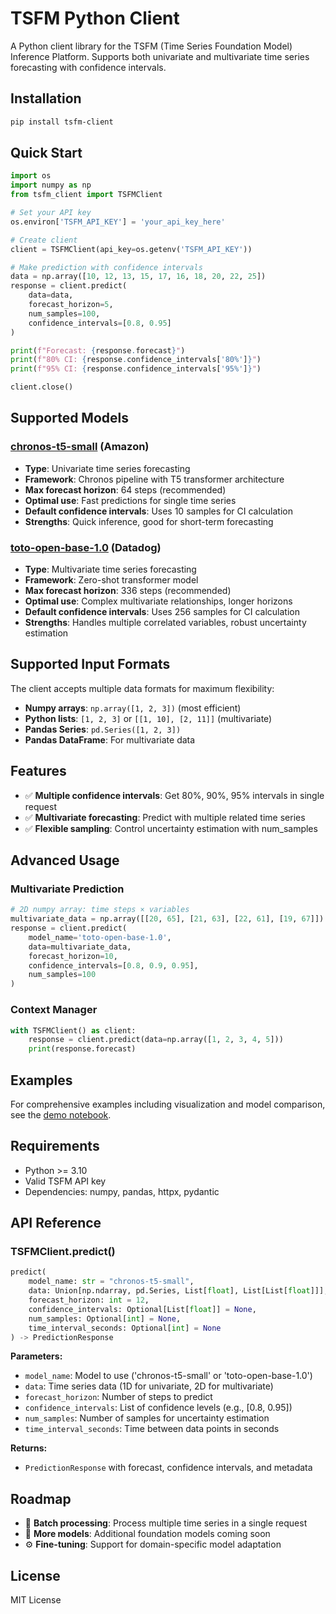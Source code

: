 # TSFM Python Client

A Python client library for the TSFM (Time Series Foundation Model) Inference Platform. Supports both univariate and multivariate time series forecasting with confidence intervals.

## Installation

```bash
pip install tsfm-client
```

## Quick Start

```python
import os
import numpy as np
from tsfm_client import TSFMClient

# Set your API key
os.environ['TSFM_API_KEY'] = 'your_api_key_here'

# Create client
client = TSFMClient(api_key=os.getenv('TSFM_API_KEY'))

# Make prediction with confidence intervals
data = np.array([10, 12, 13, 15, 17, 16, 18, 20, 22, 25])
response = client.predict(
    data=data,
    forecast_horizon=5,
    num_samples=100,
    confidence_intervals=[0.8, 0.95]
)

print(f"Forecast: {response.forecast}")
print(f"80% CI: {response.confidence_intervals['80%']}")
print(f"95% CI: {response.confidence_intervals['95%']}")

client.close()
```

## Supported Models

### [chronos-t5-small](https://huggingface.co/amazon/chronos-t5-small) (Amazon)
- **Type**: Univariate time series forecasting
- **Framework**: Chronos pipeline with T5 transformer architecture
- **Max forecast horizon**: 64 steps (recommended)
- **Optimal use**: Fast predictions for single time series
- **Default confidence intervals**: Uses 10 samples for CI calculation
- **Strengths**: Quick inference, good for short-term forecasting

### [toto-open-base-1.0](https://huggingface.co/Datadog/Toto-Open-Base-1.0) (Datadog)
- **Type**: Multivariate time series forecasting  
- **Framework**: Zero-shot transformer model
- **Max forecast horizon**: 336 steps (recommended)
- **Optimal use**: Complex multivariate relationships, longer horizons
- **Default confidence intervals**: Uses 256 samples for CI calculation
- **Strengths**: Handles multiple correlated variables, robust uncertainty estimation

## Supported Input Formats

The client accepts multiple data formats for maximum flexibility:

- **Numpy arrays**: `np.array([1, 2, 3])` (most efficient)
- **Python lists**: `[1, 2, 3]` or `[[1, 10], [2, 11]]` (multivariate)
- **Pandas Series**: `pd.Series([1, 2, 3])`
- **Pandas DataFrame**: For multivariate data

## Features

- ✅ **Multiple confidence intervals**: Get 80%, 90%, 95% intervals in single request
- ✅ **Multivariate forecasting**: Predict with multiple related time series
- ✅ **Flexible sampling**: Control uncertainty estimation with num_samples


## Advanced Usage

### Multivariate Prediction
```python
# 2D numpy array: time steps × variables
multivariate_data = np.array([[20, 65], [21, 63], [22, 61], [19, 67]])
response = client.predict(
    model_name='toto-open-base-1.0',
    data=multivariate_data,
    forecast_horizon=10,
    confidence_intervals=[0.8, 0.9, 0.95],
    num_samples=100
)
```

### Context Manager
```python
with TSFMClient() as client:
    response = client.predict(data=np.array([1, 2, 3, 4, 5]))
    print(response.forecast)
```
## Examples

For comprehensive examples including visualization and model comparison, see the [demo notebook](https://github.com/S-FM/tsfm-python-client/blob/main/examples/demo.ipynb).

## Requirements

- Python >= 3.10
- Valid TSFM API key
- Dependencies: numpy, pandas, httpx, pydantic

## API Reference

### TSFMClient.predict()

```python
predict(
    model_name: str = "chronos-t5-small",
    data: Union[np.ndarray, pd.Series, List[float], List[List[float]]],
    forecast_horizon: int = 12,
    confidence_intervals: Optional[List[float]] = None,
    num_samples: Optional[int] = None,
    time_interval_seconds: Optional[int] = None
) -> PredictionResponse
```

**Parameters:**
- `model_name`: Model to use ('chronos-t5-small' or 'toto-open-base-1.0')
- `data`: Time series data (1D for univariate, 2D for multivariate)
- `forecast_horizon`: Number of steps to predict
- `confidence_intervals`: List of confidence levels (e.g., [0.8, 0.95])
- `num_samples`: Number of samples for uncertainty estimation
- `time_interval_seconds`: Time between data points in seconds

**Returns:**
- `PredictionResponse` with forecast, confidence intervals, and metadata

## Roadmap

- 🔄 **Batch processing**: Process multiple time series in a single request
- 🎯 **More models**: Additional foundation models coming soon
- ⚙️ **Fine-tuning**: Support for domain-specific model adaptation

## License

MIT License